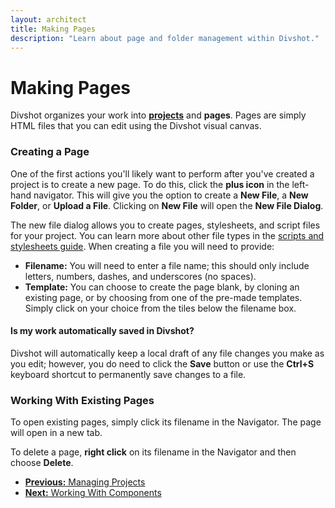 ```yaml
---
layout: architect
title: Making Pages
description: "Learn about page and folder management within Divshot."
---
```


<h1 class='page-header'>Making Pages</h1>

<p class='lead'>Divshot organizes your work into <b><a href="/guides/projects.html">projects</a></b> and <b>pages</b>. Pages are simply HTML files that you can edit using the Divshot visual canvas.</p>

### Creating a Page

One of the first actions you'll likely want to perform after you've created a project is to create a new page. To do this, click the **plus icon** in the left-hand navigator. This will give you the option to create a **New File**, a **New Folder**, or **Upload a File**. Clicking on **New File** will open the **New File Dialog**.

The new file dialog allows you to create pages, stylesheets, and script files for your project. You can learn more about other file types in the [scripts and stylesheets guide](/guides/scripts-and-styles.html). When creating a file you will need to provide:

* **Filename:** You will need to enter a file name; this should only include letters, numbers, dashes, and underscores (no spaces).
* **Template:** You can choose to create the page blank, by cloning an existing page, or by choosing from one of the pre-made templates. Simply click on your choice from the tiles below the filename box.

<div class='alert alert-info alert-question'>
  <h4>Is my work automatically saved in Divshot?</h4>
  <p>Divshot will automatically keep a local draft of any file changes you make as you edit; however, you do need to click the <b>Save</b> button or use the <b>Ctrl+S</b> keyboard shortcut to permanently save changes to a file.</p>
</div>

### Working With Existing Pages

To open existing pages, simply click its filename in the Navigator. The page will open in a new tab.

To delete a page, **right click** on its filename in the Navigator and then choose **Delete**.

<ul class="pager">
  <li><a href="/architect/guides/projects"><b>Previous:</b> Managing Projects</a></li>
  <li><a href="/architect/guides/components"><b>Next:</b> Working With Components</a></li>
</ul>
